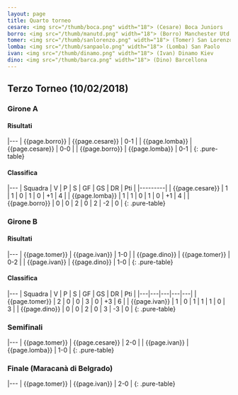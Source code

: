 ```yaml
---
layout: page
title: Quarto torneo
cesare: <img src="/thumb/boca.png" width="18"> (Cesare) Boca Juniors
borro: <img src="/thumb/manutd.png" width="18"> (Borro) Manchester Utd
tomer: <img src="/thumb/sanlorenzo.png" width="18"> (Tomer) San Lorenzo
lomba: <img src="/thumb/sanpaolo.png" width="18"> (Lomba) San Paolo
ivan: <img src="/thumb/dinamo.png" width="18"> (Ivan) Dinamo Kiev
dino: <img src="/thumb/barca.png" width="18"> (Dino) Barcellona
---
```


<link rel="stylesheet" href="https://unpkg.com/purecss@1.0.0/build/pure-min.css" integrity="sha384-nn4HPE8lTHyVtfCBi5yW9d20FjT8BJwUXyWZT9InLYax14RDjBj46LmSztkmNP9w" crossorigin="anonymous">

## Terzo Torneo (10/02/2018)

### Girone A

#### Risultati

|---
| {{page.borro}} | {{page.cesare}}    | 0-1 |
| {{page.lomba}} | {{page.cesare}}    | 0-0 |
| {{page.borro}} | {{page.lomba}}   | 0-1 |
{: .pure-table}

#### Classifica

|---
| Squadra | V | P | S | GF | GS | DR | Pti |
|---------|
| {{page.cesare}} | 1 | 1 | 0 | 1 | 0 | +1 | 4 |
| {{page.lomba}} | 1 | 1 | 0 | 1 | 0 | +1 | 4 |
| {{page.borro}} | 0 | 0 | 2 | 0 | 2 | -2 | 0 |
{: .pure-table}

### Girone B

#### Risultati

|---
| {{page.tomer}} | {{page.ivan}}    | 1-0 |
| {{page.dino}} | {{page.tomer}}    | 0-2 |
| {{page.ivan}} | {{page.dino}}   | 1-0 |
{: .pure-table}

#### Classifica

|---
| Squadra | V | P | S | GF | GS | DR | Pti |
|---|---|---|---|---|
| {{page.tomer}} | 2 | 0 | 0 | 3 | 0 | +3 | 6 |
| {{page.ivan}} | 1 | 0 | 1 | 1 | 1 | 0 | 3 |
| {{page.dino}} | 0 | 0 | 2 | 0 | 3 | -3 | 0 |
{: .pure-table}

### Semifinali

|---
| {{page.tomer}} | {{page.cesare}} | 2-0 |
| {{page.ivan}} | {{page.lomba}} | 1-0 | 
{: .pure-table}

### Finale (Maracanà di Belgrado)

|---
| {{page.tomer}} | {{page.ivan}} | 2-0 |
{: .pure-table}


